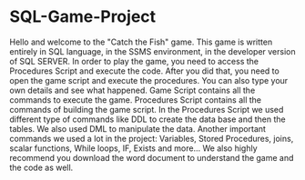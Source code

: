 # SQL-Game-Project

Hello and welcome to the "Catch the Fish" game.
This game is written entirely in SQL language, in the SSMS environment, in the developer version of SQL SERVER.
In order to play the game, you need to access the Procedures Script and execute the code.
After you did that, you need to open the game script and execute the procedures. You can also type your own details and see what happened.
Game Script contains all the commands to execute the game.
Procedures Script contains all the commands of building the game script.
In the Procedures Script we used different type of commands like DDL to create the data base and then the tables. We also used DML to manipulate the data.
Another important commands we used a lot in the project:
Variables, Stored Procedures, joins, scalar functions, While loops, IF, Exists and more…
We also highly recommend you download the word document to understand the game and the code as well.
